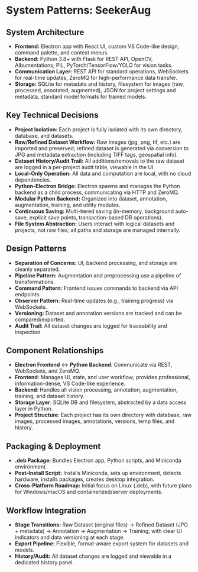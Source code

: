 # System Patterns: SeekerAug

## System Architecture

- **Frontend:** Electron app with React UI, custom VS Code-like design, command palette, and context menus.
- **Backend:** Python 3.8+ with Flask for REST API, OpenCV, Albumentations, PIL, PyTorch/TensorFlow/YOLO for vision tasks.
- **Communication Layer:** REST API for standard operations, WebSockets for real-time updates, ZeroMQ for high-performance data transfer.
- **Storage:** SQLite for metadata and history, filesystem for images (raw, processed, annotated, augmented), JSON for project settings and metadata, standard model formats for trained models.

## Key Technical Decisions

- **Project Isolation:** Each project is fully isolated with its own directory, database, and datasets.
- **Raw/Refined Dataset Workflow:** Raw images (jpg, png, tif, etc.) are imported and preserved; refined dataset is generated via conversion to JPG and metadata extraction (including TIFF tags, geospatial info).
- **Dataset History/Audit Trail:** All additions/removals to the raw dataset are logged in a per-project audit table, viewable in the UI.
- **Local-Only Operation:** All data and computation are local, with no cloud dependencies.
- **Python-Electron Bridge:** Electron spawns and manages the Python backend as a child process, communicating via HTTP and ZeroMQ.
- **Modular Python Backend:** Organized into dataset, annotation, augmentation, training, and utility modules.
- **Continuous Saving:** Multi-tiered saving (in-memory, background auto-save, explicit save points, transaction-based DB operations).
- **File System Abstraction:** Users interact with logical datasets and projects, not raw files; all paths and storage are managed internally.

## Design Patterns

- **Separation of Concerns:** UI, backend processing, and storage are cleanly separated.
- **Pipeline Pattern:** Augmentation and preprocessing use a pipeline of transformations.
- **Command Pattern:** Frontend issues commands to backend via API endpoints.
- **Observer Pattern:** Real-time updates (e.g., training progress) via WebSockets.
- **Versioning:** Dataset and annotation versions are tracked and can be compared/exported.
- **Audit Trail:** All dataset changes are logged for traceability and inspection.

## Component Relationships

- **Electron Frontend** ↔ **Python Backend**: Communicate via REST, WebSockets, and ZeroMQ.
- **Frontend**: Manages UI, state, and user workflow; provides professional, information-dense, VS Code-like experience.
- **Backend**: Handles all vision processing, annotation, augmentation, training, and dataset history.
- **Storage Layer**: SQLite DB and filesystem, abstracted by a data access layer in Python.
- **Project Structure**: Each project has its own directory with database, raw images, processed images, annotations, versions, temp files, and history.

## Packaging & Deployment

- **.deb Package:** Bundles Electron app, Python scripts, and Miniconda environment.
- **Post-Install Script:** Installs Miniconda, sets up environment, detects hardware, installs packages, creates desktop integration.
- **Cross-Platform Roadmap:** Initial focus on Linux (.deb), with future plans for Windows/macOS and containerized/server deployments.

## Workflow Integration

- **Stage Transitions:** Raw Dataset (original files) → Refined Dataset (JPG + metadata) → Annotation → Augmentation → Training, with clear UI indicators and data versioning at each stage.
- **Export Pipeline:** Flexible, format-aware export system for datasets and models.
- **History/Audit:** All dataset changes are logged and viewable in a dedicated history panel.
